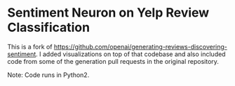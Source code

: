 # Sentiment Neuron on Yelp Review Classification
This is a fork of https://github.com/openai/generating-reviews-discovering-sentiment. I added visualizations on top of that codebase and also included code from some of the generation pull requests in the original repository.

Note: Code runs in Python2.
